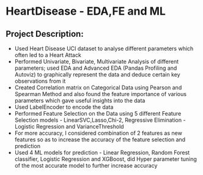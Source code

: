 # HeartDisease - EDA,FE and ML

## Project Description:
- Used Heart Disease UCI dataset to analyse different parameters which often led to a Heart Attack
- Performed Univariate, Bivariate, Multivariate Analysis of different parameters; used EDA and Advanced EDA (Pandas Profiling and Autoviz) to graphically represent the data and deduce certain key observations from it
- Created Correlation matrix on Categorical Data using Pearson and Spearman Method and also found the feature importance of various parameters which gave useful insights into the data
- Used LabelEncoder to encode the data 
- Performed Feature Selection on the Data using 5 different Feature Selection models - LinearSVC,Lasso,Chi-2, Regressive Elimination - Logistic Regression and VarianceThreshold
- For more accuracy, I considered combination of 2 features as new features so as to increase the accuracy of the feature selection and prediction
- Used 4 ML models for prediction - Linear Regression, Random Forest classifier, Logistic Regression and XGBoost, did Hyper parameter tuning of the most accurate model to further increase accuracy

